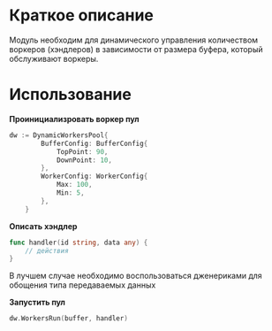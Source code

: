 # Краткое описание
Модуль необходим для динамического управления количеством воркеров (хэндлеров) в зависимости от размера буфера, который обслуживают воркеры.

# Использование

**Проинициализровать воркер пул**
``` go
dw := DynamicWorkersPool{
		BufferConfig: BufferConfig{
			TopPoint: 90,
			DownPoint: 10,
		},
		WorkerConfig: WorkerConfig{
			Max: 100,
			Min: 5,
		},
	}
```

**Описать хэндлер**
``` go
func handler(id string, data any) {
    // действия
}
```

В лучшем случае необходимо воспользоваться дженериками для обощения типа передаваемых данных

**Запустить пул**
``` go
dw.WorkersRun(buffer, handler)
```